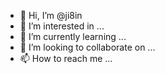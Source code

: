 - 👋 Hi, I’m @ji8in
- 👀 I’m interested in ...
- 🌱 I’m currently learning ...
- 💞️ I’m looking to collaborate on ...
- 📫 How to reach me ...

<!---
ji8in/ji8in is a ✨ special ✨ repository because its `README.md` (this file) appears on your GitHub profile.
You can click the Preview link to take a look at your changes.
--->

